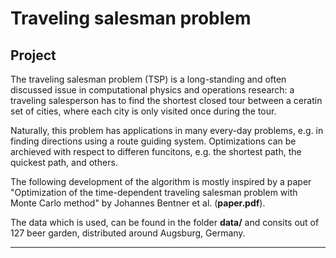 # Traveling salesman problem

## Project 
The traveling salesman problem (TSP) is a long-standing and often discussed issue in computational physics and operations research: a traveling salesperson has to find the shortest closed tour between a ceratin set of cities, where each city is only visited once during the tour.

Naturally, this problem has applications in many every-day problems, e.g. in finding directions using a route guiding system. Optimizations can be archieved with respect to differen funcitons, e.g. the shortest path, the quickest path, and others.

The following development of the algorithm is mostly inspired by a paper "Optimization of the time-dependent traveling salesman problem with Monte Carlo method" by Johannes Bentner et al. (**paper.pdf**).

The data which is used, can be found in the folder **data/** and consits out of 127 beer garden, distributed around Augsburg, Germany.

--- 
